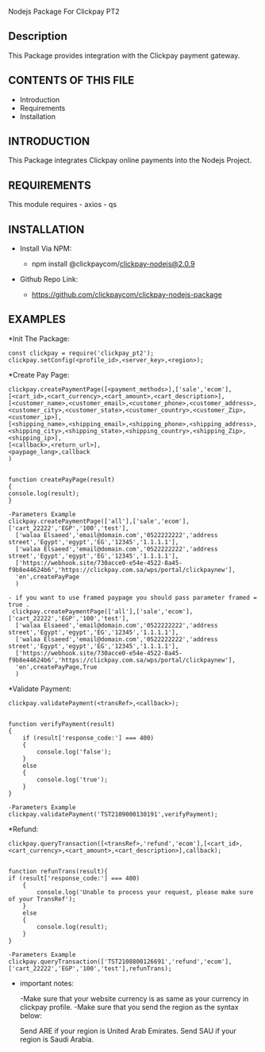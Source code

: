 Nodejs Package For Clickpay PT2

Description
-----------
This Package provides integration with the Clickpay payment gateway.

CONTENTS OF THIS FILE
---------------------
* Introduction
* Requirements
* Installation

INTRODUCTION
------------
This Package integrates Clickpay online payments into
the Nodejs Project.

REQUIREMENTS
------------
This module requires 
    - axios
    - qs

INSTALLATION
------------
* Install Via NPM:
    - npm install @clickpaycom/clickpay-nodejs@2.0.9
    
* Github Repo Link:
    - https://github.com/clickpaycom/clickpay-nodejs-package


EXAMPLES
------------

*Init The Package:

    const clickpay = require('clickpay_pt2');
    clickpay.setConfig(<profile_id>,<server_key>,<region>);

*Create Pay Page:

    clickpay.createPaymentPage([<payment_methods>],['sale','ecom'],[<cart_id>,<cart_currency>,<cart_amount>,<cart_description>],
    [<customer_name>,<customer_email>,<customer_phone>,<customer_address>,<customer_city>,<customer_state>,<customer_country>,<customer_Zip>,<customer_ip>],
    [<shipping_name>,<shipping_email>,<shipping_phone>,<shipping_address>,<shipping_city>,<shipping_state>,<shipping_country>,<shipping_Zip>,<shipping_ip>],
    [<callback>,<return_url>],
    <paypage_lang>,callback
    )


    function createPayPage(result)
    {
    console.log(result);
    }

    -Parameters Example
    clickpay.createPaymentPage(['all'],['sale','ecom'],['cart_22222','EGP','100','test'],
      ['walaa Elsaeed','email@domain.com','0522222222','address street','Egypt','egypt','EG','12345','1.1.1.1'],
      ['walaa Elsaeed','email@domain.com','0522222222','address street','Egypt','egypt','EG','12345','1.1.1.1'],
      ['https://webhook.site/730acce0-e54e-4522-8a45-f9b8e44624b6','https://clickpay.com.sa/wps/portal/clickpaynew'],
      'en',createPayPage
      )

    - if you want to use framed paypage you should pass parameter framed = true .
     clickpay.createPaymentPage(['all'],['sale','ecom'],['cart_22222','EGP','100','test'],
      ['walaa Elsaeed','email@domain.com','0522222222','address street','Egypt','egypt','EG','12345','1.1.1.1'],
      ['walaa Elsaeed','email@domain.com','0522222222','address street','Egypt','egypt','EG','12345','1.1.1.1'],
      ['https://webhook.site/730acce0-e54e-4522-8a45-f9b8e44624b6','https://clickpay.com.sa/wps/portal/clickpaynew'],
      'en',createPayPage,True
      )

*Validate Payment:

    clickpay.validatePayment(<transRef>,<callback>);


    function verifyPayment(result)
    {
        if (result['response_code:'] === 400)
        {
            console.log('false');
        }
        else
        {
            console.log('true');
        }
    }

    -Parameters Example
    clickpay.validatePayment('TST2109000130191',verifyPayment);


*Refund:

    clickpay.queryTransaction([<transRef>,'refund','ecom'],[<cart_id>,<cart_currency>,<cart_amount>,<cart_description>],callback);

    
    function refunTrans(result){
    if (result['response_code:'] === 400)
        {
            console.log('Unable to process your request, please make sure of your TransRef');
        }
        else
        {
            console.log(result);
        }
    }

    -Parameters Example
    clickpay.queryTransaction(['TST2108800126691','refund','ecom'],['cart_22222','EGP','100','test'],refunTrans);


* important notes:

  -Make sure that your website currency is as same as your currency in clickpay profile.
  -Make sure that you send the region as the syntax below:
  
  Send ARE if your region is United Arab Emirates.
  Send SAU if your region is Saudi Arabia.

